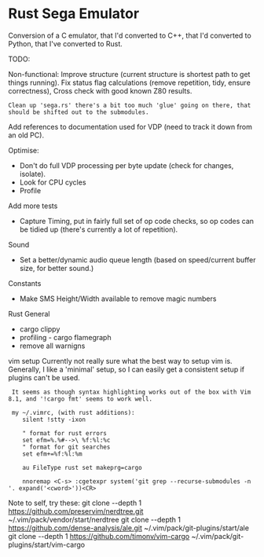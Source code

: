 Rust Sega Emulator
==================

Conversion of a C emulator, that I'd converted to C++, that I'd converted to
Python, that I've converted to Rust.


TODO:

 Non-functional:
    Improve structure (current structure is shortest path to get things running).
    Fix status flag calculations (remove repetition, tidy, ensure correctness),  Cross check with good known Z80 results.

    Clean up 'sega.rs' there's a bit too much 'glue' going on there, that should be shifted out to the submodules.

 Add references to documentation used for VDP (need to track it down from an old PC). 

 Optimise:
 - Don't do full VDP processing per byte update (check for changes, isolate).
 - Look for CPU cycles
 - Profile


Add more tests
  - Capture Timing, put in fairly full set of op code checks, so op codes can be tidied up (there's currently a lot of repetition).

Sound
  - Set a better/dynamic audio queue length (based on speed/current buffer size, for better sound.)
  
Constants
  - Make SMS Height/Width available to remove magic numbers

Rust General
  - cargo clippy
  - profiling
        - cargo flamegraph
  - remove all warnigns

vim setup
  Currently not really sure what the best way to setup vim is.  Generally, I like a 'minimal' setup, so I can easily get a consistent setup if plugins can't be used.

     It seems as though syntax highlighting works out of the box with Vim 8.1, and '!cargo fmt' seems to work well.

     my ~/.vimrc, (with rust additions):
        silent !stty -ixon

        " format for rust errors
        set efm=%.%#-->\ %f:%l:%c
        " format for git searches
        set efm+=%f:%l:%m
        
        au FileType rust set makeprg=cargo

        nnoremap <C-s> :cgetexpr system('git grep --recurse-submodules -n '. expand('<cword>'))<CR>

   Note to self, try these:
      git clone --depth 1 https://github.com/preservim/nerdtree.git  ~/.vim/pack/vendor/start/nerdtree
      git clone --depth 1 https://github.com/dense-analysis/ale.git ~/.vim/pack/git-plugins/start/ale
      git clone --depth 1 https://github.com/timonv/vim-cargo ~/.vim/pack/git-plugins/start/vim-cargo

